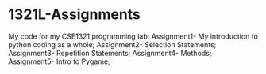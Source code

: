 # 1321L-Assignments
My code for my CSE1321 programming lab;
Assignment1- My introduction to python coding as a whole;
Assignment2- Selection Statements;
Assignment3- Repetition Statements;
Assignment4- Methods;
Assignment5- Intro to Pygame;
